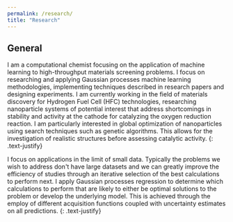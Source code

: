 ```yaml
---
permalink: /research/
title: "Research"
---
```


## General
I am a computational chemist focusing on the application of machine learning to
high-throughput materials screening problems. I focus on researching and
applying Gaussian processes machine learning methodologies, implementing
techniques described in research papers and designing experiments. I am
currently working in the field of materials discovery for Hydrogen Fuel Cell
(HFC) technologies, researching nanoparticle systems of potential interest that
address shortcomings in stability and activity at the cathode for catalyzing
the oxygen reduction reaction. I am particularly interested in global
optimization of nanoparticles using search techniques such as genetic
algorithms. This allows for the investigation of realistic structures before
assessing catalytic activity.
{: .text-justify}

I focus on applications in the limit of small data. Typically the problems we
wish to address don't have large datasets and we can greatly improve the
efficiency of studies through an iterative selection of the best calculations
to perform next. I apply Gaussian processes regression to determine which
calculations to perform that are likely to either be optimal solutions to the
problem or develop the underlying model. This is achieved through the employ of
different acquisition functions coupled with uncertainty estimates on all
predictions.
{: .text-justify}
